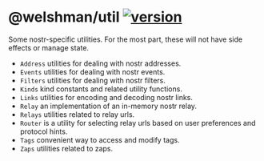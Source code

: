 # @welshman/util [![version](https://badgen.net/npm/v/@welshman/util)](https://npmjs.com/package/@welshman/util)

Some nostr-specific utilities. For the most part, these will not have side effects or manage state.

- `Address` utilities for dealing with nostr addresses.
- `Events` utilities for dealing with nostr events.
- `Filters` utilities for dealing with nostr filters.
- `Kinds` kind constants and related utility functions.
- `Links` utilities for encoding and decoding nostr links.
- `Relay` an implementation of an in-memory nostr relay.
- `Relays` utilities related to relay urls.
- `Router` is a utility for selecting relay urls based on user preferences and protocol hints.
- `Tags` convenient way to access and modify tags.
- `Zaps` utilities related to zaps.
